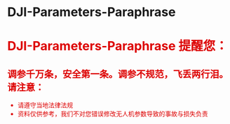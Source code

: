 # DJI-Parameters-Paraphrase
<font color="#dd0000">DJI-Parameters-Paraphrase 提醒您：
==
 调参千万条，安全第一条。调参不规范，飞丢两行泪。
请注意：
 --
  - 请遵守当地法律法规
  - 资料仅供参考，我们不对您错误修改无人机参数导致的事故与损失负责
